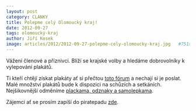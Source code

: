 ```yaml
---
layout: post
category: CLANKY
title: Polepme celý Olomoucký kraj!
date: 2012-09-27
tags: olomoucký-kraj
author: Jiří Kosek
image: articles/2012/2012-09-27-polepme-cely-olomoucky-kraj.jpg   #751x422 pixelu
---
```

Vážení členové a příznivci. Blíží se krajské volby a hledáme dobrovolníky k vylepování plakátů.

Ti kteří chtějí získat plakáty ať si přečtou [toto fórum](https://forum.pirati.cz/viewtopic.php?f=181&t=13328#p161568) a nechají si je poslat. Malé množství plakátů bude k dispozici na schůzích a setkáních. Nejšikovnější odměníme [plackama, odznaky a samolepkama](http://shop.pirati.cz/pirateshop/eshop/22-1-BUTTONY-PLACKY).

Zájemci ať se prosím zapíší do piratepadu [zde](https://forum.pirati.cz/viewtopic.php?f=80&t=13483#p163792).